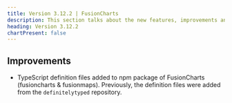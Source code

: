 ```yaml
---
title: Version 3.12.2 | FusionCharts
description: This section talks about the new features, improvements and fixes for v3.12.2.
heading: Version 3.12.2
chartPresent: false
---
```


## Improvements

* TypeScript definition files added to npm package of FusionCharts (fusioncharts & fusionmaps). Previously, the definition files were added from the `definitelytyped` repository.
